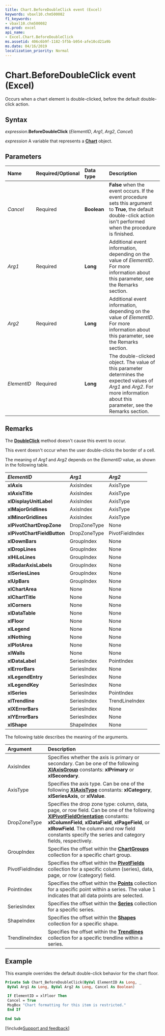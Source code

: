 ```yaml
---
title: Chart.BeforeDoubleClick event (Excel)
keywords: vbaxl10.chm500082
f1_keywords:
- vbaxl10.chm500082
ms.prod: excel
api_name:
- Excel.Chart.BeforeDoubleClick
ms.assetid: 406c6b9f-1182-5f5b-b954-afe10cd21a9b
ms.date: 04/16/2019
localization_priority: Normal
---
```



# Chart.BeforeDoubleClick event (Excel)

Occurs when a chart element is double-clicked, before the default double-click action.

## Syntax

_expression_.**BeforeDoubleClick** (_ElementID_, _Arg1_, _Arg2_, _Cancel_)

_expression_ A variable that represents a **[Chart](Excel.Chart(object).md)** object.


## Parameters

|Name|Required/Optional|Data type|Description|
|:-----|:-----|:-----|:-----|
| _Cancel_|Required| **Boolean**| **False** when the event occurs. If the event procedure sets this argument to **True**, the default double-click action isn't performed when the procedure is finished.|
| _Arg1_|Required| **Long**|Additional event information, depending on the value of _ElementID_. For more information about this parameter, see the Remarks section.|
| _Arg2_|Required| **Long**|Additional event information, depending on the value of _ElementID_. For more information about this parameter, see the Remarks section.|
| _ElementID_|Required| **Long**|The double-clicked object. The value of this parameter determines the expected values of _Arg1_ and _Arg2_. For more information about this parameter, see the Remarks section.|

## Remarks

The **[DoubleClick](Excel.Application.DoubleClick.md)** method doesn't cause this event to occur.

This event doesn't occur when the user double-clicks the border of a cell.

The meaning of _Arg1_ and _Arg2_ depends on the _ElementID_ value, as shown in the following table.

|_ElementID_|_Arg1_|_Arg2_|
|:-----|:-----|:-----|
| **xlAxis**|AxisIndex|AxisType|
| **xlAxisTitle**|AxisIndex|AxisType|
| **xlDisplayUnitLabel**|AxisIndex|AxisType|
| **xlMajorGridlines**|AxisIndex|AxisType|
| **xlMinorGridlines**|AxisIndex|AxisType|
| **xlPivotChartDropZone**|DropZoneType|None|
| **xlPivotChartFieldButton**|DropZoneType|PivotFieldIndex|
| **xlDownBars**|GroupIndex|None|
| **xlDropLines**|GroupIndex|None|
| **xlHiLoLines**|GroupIndex|None|
| **xlRadarAxisLabels**|GroupIndex|None|
| **xlSeriesLines**|GroupIndex|None|
| **xlUpBars**|GroupIndex|None|
| **xlChartArea**|None|None|
| **xlChartTitle**|None|None|
| **xlCorners**|None|None|
| **xlDataTable**|None|None|
| **xlFloor**|None|None|
| **xlLegend**|None|None|
| **xlNothing**|None|None|
| **xlPlotArea**|None|None|
| **xlWalls**|None|None|
| **xlDataLabel**|SeriesIndex|PointIndex|
| **xlErrorBars**|SeriesIndex|None|
| **xlLegendEntry**|SeriesIndex|None|
| **xlLegendKey**|SeriesIndex|None|
| **xlSeries**|SeriesIndex|PointIndex|
| **xlTrendline**|SeriesIndex|TrendLineIndex|
| **xlXErrorBars**|SeriesIndex|None|
| **xlYErrorBars**|SeriesIndex|None|
| **xlShape**|ShapeIndex|None|

The following table describes the meaning of the arguments.

|Argument|Description|
|:-----|:-----|
|AxisIndex|Specifies whether the axis is primary or secondary. Can be one of the following **[XlAxisGroup](Excel.XlAxisGroup.md)** constants: **xlPrimary** or **xlSecondary**.|
|AxisType|Specifies the axis type. Can be one of the following **[XlAxisType](Excel.XlAxisType.md)** constants: **xlCategory**, **xlSeriesAxis**, or **xlValue**.|
|DropZoneType|Specifies the drop zone type: column, data, page, or row field. Can be one of the following **[XlPivotFieldOrientation](excel.xlpivotfieldorientation.md)** constants: **xlColumnField**, **xlDataField**, **xlPageField**, or **xlRowField**. The column and row field constants specify the series and category fields, respectively.|
|GroupIndex|Specifies the offset within the **[ChartGroups](Excel.ChartGroups(object).md)** collection for a specific chart group.|
|PivotFieldIndex|Specifies the offset within the **[PivotFields](Excel.PivotFields.md)** collection for a specific column (series), data, page, or row (category) field.|
|PointIndex|Specifies the offset within the **[Points](Excel.Points(object).md)** collection for a specific point within a series. The value 1 indicates that all data points are selected.|
|SeriesIndex|Specifies the offset within the **[Series](Excel.Series(object).md)** collection for a specific series.|
|ShapeIndex|Specifies the offset within the **[Shapes](Excel.Shapes.md)** collection for a specific shape.|
|TrendlineIndex|Specifies the offset within the **[Trendlines](Excel.Trendlines(object).md)** collection for a specific trendline within a series.|

## Example

This example overrides the default double-click behavior for the chart floor.

```vb
Private Sub Chart_BeforeDoubleClick(ByVal ElementID As Long, _ 
 ByVal Arg1 As Long, ByVal Arg2 As Long, Cancel As Boolean) 
 
 If ElementID = xlFloor Then 
 Cancel = True 
 MsgBox "Chart formatting for this item is restricted." 
 End If 
 
End Sub
```




[!include[Support and feedback](~/includes/feedback-boilerplate.md)]